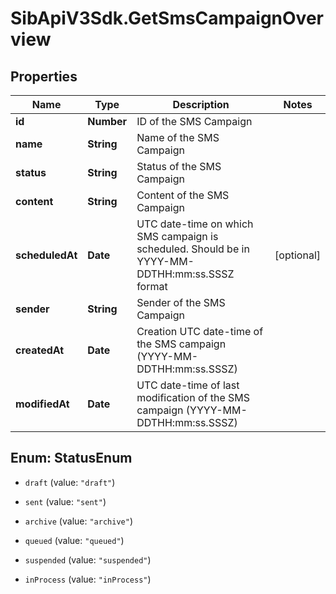 # SibApiV3Sdk.GetSmsCampaignOverview

## Properties
Name | Type | Description | Notes
------------ | ------------- | ------------- | -------------
**id** | **Number** | ID of the SMS Campaign | 
**name** | **String** | Name of the SMS Campaign | 
**status** | **String** | Status of the SMS Campaign | 
**content** | **String** | Content of the SMS Campaign | 
**scheduledAt** | **Date** | UTC date-time on which SMS campaign is scheduled. Should be in YYYY-MM-DDTHH:mm:ss.SSSZ format | [optional] 
**sender** | **String** | Sender of the SMS Campaign | 
**createdAt** | **Date** | Creation UTC date-time of the SMS campaign (YYYY-MM-DDTHH:mm:ss.SSSZ) | 
**modifiedAt** | **Date** | UTC date-time of last modification of the SMS campaign (YYYY-MM-DDTHH:mm:ss.SSSZ) | 


<a name="StatusEnum"></a>
## Enum: StatusEnum


* `draft` (value: `"draft"`)

* `sent` (value: `"sent"`)

* `archive` (value: `"archive"`)

* `queued` (value: `"queued"`)

* `suspended` (value: `"suspended"`)

* `inProcess` (value: `"inProcess"`)




